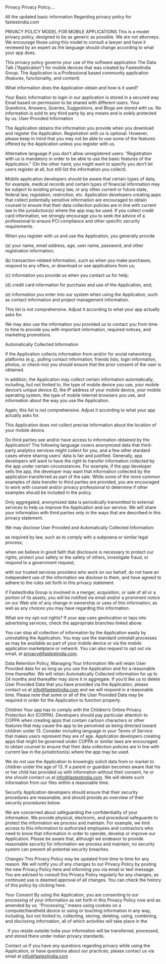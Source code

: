 Privacy
Privacy Policy….

All the updated basic information Regarding privacy policy for fastestindia.com

PRIVACY POLICY MODEL FOR MOBILE APPLICATIONS This is a model privacy policy, designed to be as generic as possible. We are not attorneys. We encourage those using this model to consult a lawyer and have it reviewed by an expert as the language should change according to what your app does.

This privacy policy governs your use of the software application The Data Talk (“Application”) for mobile devices that was created by FastestIndia Group. The Application is a Professional based community application (features, functionality, and content)

What information does the Application obtain and how is it used?

Your Basic information to login in our application is stored in a secured way
Email based on permission to be shared with different users.
Your Questions, Answers, Queries, Suggestions, and Blogs are stored with us.
No information is sold to any third party by any means and is solely protected by us.
User-Provided Information

The Application obtains the information you provide when you download and register the Application. Registration with us is optional. However, please keep in mind that you may not be able to use some of the features offered by the Application unless you register with us.

Alternative language if you don’t allow unregistered users: “Registration with us is mandatory in order to be able to use the basic features of the Application.” (On the other hand, you might want to specify you don’t let users register at all, but still list the information you collect).

Mobile application developers should be aware that certain types of data, for example, medical records and certain types of financial information may be subject to existing privacy law, or any other current or future state, federal law, regulation, restriction, etc. Application developers creating apps that collect potentially sensitive information are encouraged to obtain counsel to ensure that their data collection policies are in line with current law in the jurisdiction(s) where the app may be used. If you collect credit card information, we strongly encourage you to seek the advice of a professional to ensure PCI compliance and other specific security requirements.

When you register with us and use the Application, you generally provide

(a) your name, email address, age, user name, password, and other registration information;

(b) transaction-related information, such as when you make purchases, respond to any offers, or download or use applications from us;

(c) information you provide us when you contact us for help;

(d) credit card information for purchase and use of the Application, and;

(e) information you enter into our system when using the Application, such as contact information and project management information.

This list is not comprehensive. Adjust it according to what your app actually asks for.

We may also use the information you provided us to contact you from time to time to provide you with important information, required notices, and marketing promotions.

Automatically Collected Information

If the Application collects information from and/or for social networking platforms (e.g., pulling contact information, friends lists, login information, photos, or check-ins) you should ensure that the prior consent of the user is obtained.

In addition, the Application may collect certain information automatically, including, but not limited to, the type of mobile device you use, your mobile device’s unique device ID, the IP address of your mobile device, your mobile operating system, the type of mobile Internet browsers you use, and information about the way you use the Application.

Again, this list is not comprehensive. Adjust it according to what your app actually asks for.

This Application does not collect precise information about the location of your mobile device.

Do third parties see and/or have access to information obtained by the Application? The following language covers anonymized data that third-party analytics services might collect for you, and a few other stardard cases where sharing users’ data is fair and justified. Generally, app developers will want to have the right to transfer information collected by the app under certain circumstances. For example, if the app developer sells the app, the developer may want that information collected by the application transferred as part of the sale. While some of the more common examples of data transfer to third parties are provided, you are encouraged to work with counsel and/or privacy professional to determine if other examples should be included in the policy.

Only aggregated, anonymized data is periodically transmitted to external services to help us improve the Application and our service. We will share your information with third parties only in the ways that are described in this privacy statement.

We may disclose User Provided and Automatically Collected Information:

as required by law, such as to comply with a subpoena or similar legal process;

when we believe in good faith that disclosure is necessary to protect our rights, protect your safety or the safety of others, investigate fraud, or respond to a government request;

with our trusted services providers who work on our behalf, do not have an independent use of the information we disclose to them, and have agreed to adhere to the rules set forth in this privacy statement.

if FastestIndia Group is involved in a merger, acquisition, or sale of all or a portion of its assets, you will be notified via email and/or a prominent notice on our Web site of any change in ownership or uses of this information, as well as any choices you may have regarding this information.

What are my opt-out rights? If your app uses geolocation or taps into advertising services, check the appropriate branches linked above.

You can stop all collection of information by the Application easily by uninstalling the Application. You may use the standard uninstall processes as may be available as part of your mobile device or via the mobile application marketplace or network. You can also request to opt out via email, at privacy@fastestindia.com.

Data Retention Policy, Managing Your Information We will retain User Provided data for as long as you use the Application and for a reasonable time thereafter. We will retain Automatically Collected information for up to 24 months and thereafter may store it in aggregate. If you’d like us to delete User Provided Data that you have provided via the Application, please contact us at info@fastestindia.com and we will respond in a reasonable time. Please note that some or all of the User Provided Data may be required in order for the Application to function properly.

Children Your app has to comply with the Children’s Online Privacy Protection Act (COPPA). Developers should pay particular attention to COPPA when creating apps that contain cartoon characters or other features that may cause the app to be perceived as being directed toward children under 13. Consider including language in your Terms of Service that makes users represent they are of age. Application developers creating apps that might be governed under COPPA or similar laws are encouraged to obtain counsel to ensure that their data collection policies are in line with current law in the jurisdiction(s) where the app may be used.

We do not use the Application to knowingly solicit data from or market to children under the age of 13. If a parent or guardian becomes aware that his or her child has provided us with information without their consent, he or she should contact us at info@fastestindia.com. We will delete such information from our files within a reasonable time.

Security Application developers should ensure that their security procedures are reasonable, and should provide an overview of their security procedures below.

We are concerned about safeguarding the confidentiality of your information. We provide physical, electronic, and procedural safeguards to protect the information we process and maintain. For example, we limit access to this information to authorized employees and contractors who need to know that information in order to operate, develop or improve our Application. Please be aware that, although we endeavor to provide reasonable security for information we process and maintain, no security system can prevent all potential security breaches.

Changes This Privacy Policy may be updated from time to time for any reason. We will notify you of any changes to our Privacy Policy by posting the new Privacy Policy here and informing you via email or text message. You are advised to consult this Privacy Policy regularly for any changes, as continued use is deemed approval of all changes. You can check the history of this policy by clicking here.

Your Consent By using the Application, you are consenting to our processing of your information as set forth in this Privacy Policy now and as amended by us. “Processing,” means using cookies on a computer/handheld device or using or touching information in any way, including, but not limited to, collecting, storing, deleting, using, combining, and disclosing information, all of which activities will take place in the

. If you reside outside India your information will be transferred, processed, and stored there under Indian privacy standards.

Contact us If you have any questions regarding privacy while using the Application, or have questions about our practices, please contact us via email at info@fastestindia.com
